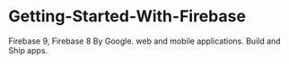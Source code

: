 # Getting-Started-With-Firebase
Firebase 9, Firebase 8 By Google. web and mobile applications. Build and Ship apps.
